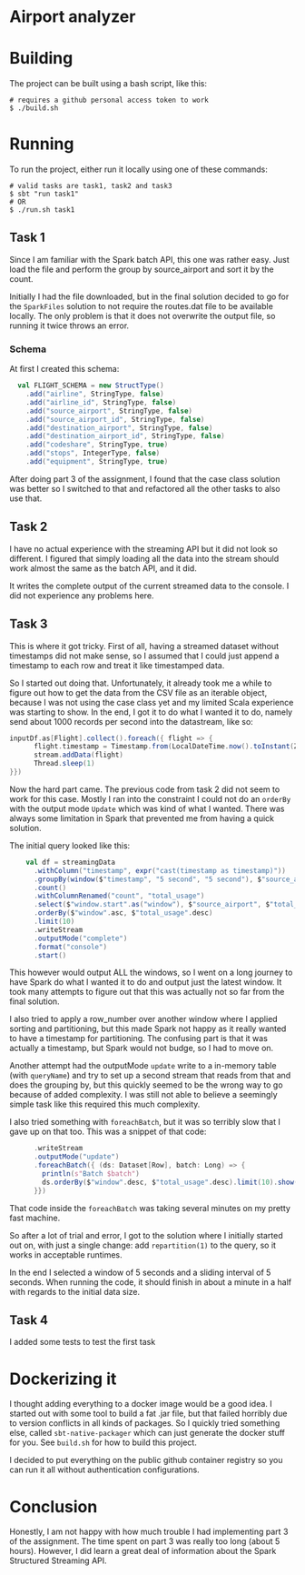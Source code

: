 # Airport analyzer

# Building

The project can be built using a bash script, like this: 

```shell
# requires a github personal access token to work
$ ./build.sh
```

# Running

To run the project, either run it locally using one of these commands:

```shell
# valid tasks are task1, task2 and task3
$ sbt "run task1" 
# OR
$ ./run.sh task1 
```

## Task 1

Since I am familiar with the Spark batch API, this one was rather easy. Just load the file
and perform the group by source_airport and sort it by the count. 

Initially I had the file downloaded, but in the final solution decided to go for the `SparkFiles` solution
to not require the routes.dat file to be available locally. The only problem is that it does
not overwrite the output file, so running it twice throws an error.

### Schema 

At first I created this schema:

```scala
  val FLIGHT_SCHEMA = new StructType()
    .add("airline", StringType, false)
    .add("airline_id", StringType, false)
    .add("source_airport", StringType, false)
    .add("source_airport_id", StringType, false)
    .add("destination_airport", StringType, false)
    .add("destination_airport_id", StringType, false)
    .add("codeshare", StringType, true)
    .add("stops", IntegerType, false)
    .add("equipment", StringType, true)
```

After doing part 3 of the assignment, I found that the case class solution was better so I switched to that and refactored all the other tasks to also use that.

## Task 2

I have no actual experience with the streaming API but it did not look so different. I figured that 
simply loading all the data into the stream should work almost the same as the batch API, 
and it did. 

It writes the complete output of the current streamed data to the console. I did not experience
any problems here.


## Task 3

This is where it got tricky. First of all, having a streamed dataset without timestamps
did not make sense, so I assumed that I could just append a timestamp to each row and
treat it like timestamped data. 

So I started out doing that. Unfortunately, it already took me a while to figure out
how to get the data from the CSV file as an iterable object, because I was not using
the case class yet and my limited Scala experience was starting to show. In the end, 
I got it to do what I wanted it to do, namely send about 1000 records per second into the
datastream, like so:

```scala
inputDf.as[Flight].collect().foreach({ flight => {
      flight.timestamp = Timestamp.from(LocalDateTime.now().toInstant(ZoneOffset.UTC))
      stream.addData(flight)
      Thread.sleep(1)
}})
```

Now the hard part came. The previous code from task 2 did not seem to work for this case.
Mostly I ran into the constraint I could not do an `orderBy` with the output mode `Update`
which was kind of what I wanted. There was always some limitation in Spark that prevented me from
having a quick solution.

The initial query looked like this:

```scala
    val df = streamingData
      .withColumn("timestamp", expr("cast(timestamp as timestamp)"))
      .groupBy(window($"timestamp", "5 second", "5 second"), $"source_airport")
      .count()
      .withColumnRenamed("count", "total_usage")
      .select($"window.start".as("window"), $"source_airport", $"total_usage")
      .orderBy($"window".asc, $"total_usage".desc)
      .limit(10)
      .writeStream
      .outputMode("complete")
      .format("console")
      .start()
```

This however would output ALL the windows, so I went on a long journey to have Spark do what I wanted it to do and output just the latest window. 
It took many attempts to figure out that this was actually not so far from the final solution.

I also tried to apply a row_number over another window where I applied sorting and partitioning,
but this made Spark not happy as it really wanted to have a timestamp for partitioning. The 
confusing part is that it was actually a timestamp, but Spark would not budge, so I had to move on.

Another attempt had the outputMode `update` write to a in-memory table (with `queryName`) and 
try to set up a second stream that reads from that and does the grouping by, but this quickly 
seemed to be the wrong way to go because of added complexity. I was still not able to believe
a seemingly simple task like this required this much complexity. 

I also tried something with `foreachBatch`, but it was so terribly slow that
I gave up on that too. This was a snippet of that code:

```scala
      .writeStream
      .outputMode("update")
      .foreachBatch({ (ds: Dataset[Row], batch: Long) => {
        println(s"Batch $batch")
        ds.orderBy($"window".desc, $"total_usage".desc).limit(10).show()
      }})
```

That code inside the `foreachBatch` was taking several minutes on my pretty fast machine.

So after a lot of trial and error, I got to the solution where I initially started 
out on, with just a single change: add `repartition(1)` to the query, so it works in acceptable runtimes.

In the end I selected a window of 5 seconds and a sliding interval of 5 seconds. When running the code,
it should finish in about a minute in a half with regards to the initial data size. 

## Task 4

I added some tests to test the first task

# Dockerizing it

I thought adding everything to a docker image would be a good idea. I started out with some
tool to build a fat .jar file, but that failed horribly due to version conflicts
in all kinds of packages. So I quickly tried something else, called `sbt-native-packager` which can
just generate the docker stuff for you. See `build.sh` for how to build this project.

I decided to put everything on the public github container registry so you can run it all without authentication configurations.

# Conclusion

Honestly, I am not happy with how much trouble I had implementing part 3 of the assignment. 
The time spent on part 3 was really too long (about 5 hours). However, I did learn a great deal
of information about the Spark Structured Streaming API.


 



